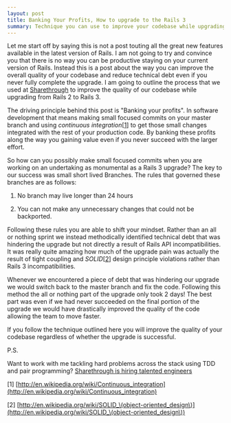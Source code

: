 ```yaml
---
layout: post
title: Banking Your Profits, How to upgrade to the Rails 3
summary: Technique you can use to improve your codebase while upgrading to a major version of rails
---
```

Let me start off by saying this is not a post touting all the great new features available in the latest version of Rails. I am not going to try and convince you that there is no way you can be productive staying on your current version of Rails. Instead this is a post about the way you can improve the overall quality of your codebase and reduce technical debt even if you never fully complete the upgrade. I am going to outline the process that we used at [Sharethrough](http://sharethrough.github.com) to improve the quality of our codebase while upgrading from Rails 2 to Rails 3.

The driving principle behind this post is "Banking your profits". In
software development that means making small focused commits on your
master branch and using *continuous integration*\[[1](#ci)\] to get those small changes integrated with the rest of your production code. By banking these profits along the way you gaining value even if you never succeed with the larger effort.

So how can you possibly make small focused commits when you are working on an undertaking as monumental as a Rails 3 upgrade?
The key to our success was small short lived Branches. The rules that governed these branches are as follows:

1) No branch may live longer than 24 hours  

2) You can not make any unnecessary changes that could not be backported.  

Following these rules you are able to shift your mindset. Rather than an
all or nothing sprint we instead methodically identified technical debt
that was hindering the upgrade but not directly a result of Rails API
incompatibilities. It was really quite amazing how much of the upgrade
pain was actually the result of tight coupling and
*SOLID*\[[2](#solid)\] design principle violations rather than Rails 3 incompatibilities.

Whenever we encountered a piece of debt that was hindering our upgrade we would switch back to the master branch and fix the code. Following this method the all or nothing part of the upgrade only took 2 days! The best part was even if we had never succeeded on the final portion of the upgrade we would have drastically improved the quality of the code allowing the team to move faster.

If you follow the technique outlined here you will improve the quality of your codebase regardless of whether the upgrade is successful. 

P.S. 

Want to work with me tackling hard problems across the stack using TDD and pair programming?
[Sharethrough is hiring talented engineers](http://www.sharethrough.com/engineering/)

<a name="ci"></a> \[1\] [http://en.wikipedia.org/wiki/Continuous_integration](http://en.wikipedia.org/wiki/Continuous_integration)

<a name="solid"></a> \[2\] [http://en.wikipedia.org/wiki/SOLID_\(object-oriented_design\)](http://en.wikipedia.org/wiki/SOLID_\(object-oriented_design\))
